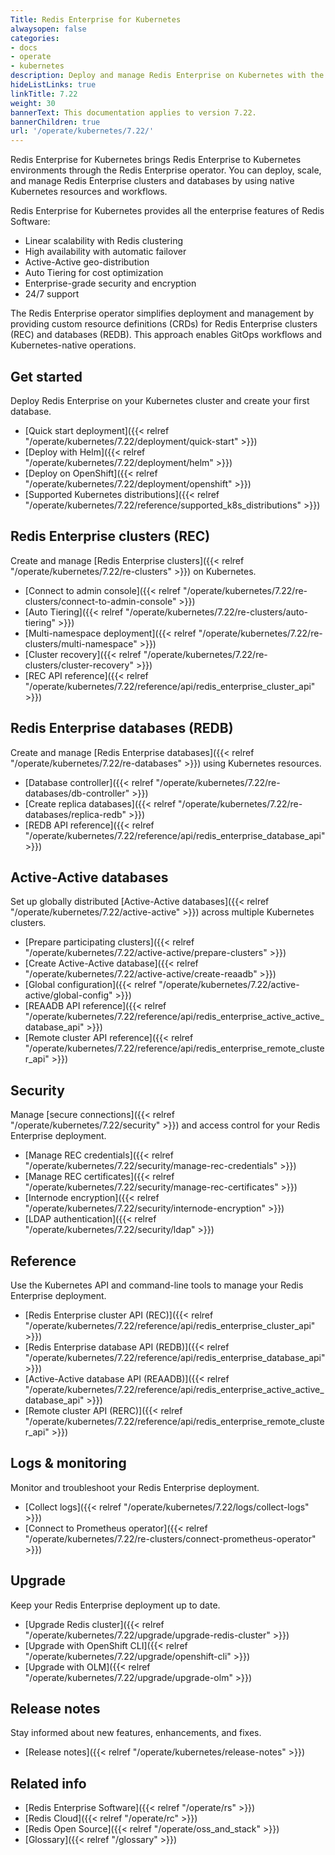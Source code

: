 ```yaml
---
Title: Redis Enterprise for Kubernetes
alwaysopen: false
categories:
- docs
- operate
- kubernetes
description: Deploy and manage Redis Enterprise on Kubernetes with the Redis Enterprise operator.
hideListLinks: true
linkTitle: 7.22
weight: 30
bannerText: This documentation applies to version 7.22.
bannerChildren: true
url: '/operate/kubernetes/7.22/'
---
```


Redis Enterprise for Kubernetes brings Redis Enterprise to Kubernetes environments through the Redis Enterprise operator. You can deploy, scale, and manage Redis Enterprise clusters and databases by using native Kubernetes resources and workflows.

Redis Enterprise for Kubernetes provides all the enterprise features of Redis Software:

- Linear scalability with Redis clustering
- High availability with automatic failover
- Active-Active geo-distribution
- Auto Tiering for cost optimization
- Enterprise-grade security and encryption
- 24/7 support

The Redis Enterprise operator simplifies deployment and management by providing custom resource definitions (CRDs) for Redis Enterprise clusters (REC) and databases (REDB). This approach enables GitOps workflows and Kubernetes-native operations.

## Get started

Deploy Redis Enterprise on your Kubernetes cluster and create your first database.

- [Quick start deployment]({{< relref "/operate/kubernetes/7.22/deployment/quick-start" >}})
- [Deploy with Helm]({{< relref "/operate/kubernetes/7.22/deployment/helm" >}})
- [Deploy on OpenShift]({{< relref "/operate/kubernetes/7.22/deployment/openshift" >}})
- [Supported Kubernetes distributions]({{< relref "/operate/kubernetes/7.22/reference/supported_k8s_distributions" >}})

## Redis Enterprise clusters (REC)

Create and manage [Redis Enterprise clusters]({{< relref "/operate/kubernetes/7.22/re-clusters" >}}) on Kubernetes.

- [Connect to admin console]({{< relref "/operate/kubernetes/7.22/re-clusters/connect-to-admin-console" >}})
- [Auto Tiering]({{< relref "/operate/kubernetes/7.22/re-clusters/auto-tiering" >}})
- [Multi-namespace deployment]({{< relref "/operate/kubernetes/7.22/re-clusters/multi-namespace" >}})
- [Cluster recovery]({{< relref "/operate/kubernetes/7.22/re-clusters/cluster-recovery" >}})
- [REC API reference]({{< relref "/operate/kubernetes/7.22/reference/api/redis_enterprise_cluster_api" >}})

## Redis Enterprise databases (REDB)

Create and manage [Redis Enterprise databases]({{< relref "/operate/kubernetes/7.22/re-databases" >}}) using Kubernetes resources.

- [Database controller]({{< relref "/operate/kubernetes/7.22/re-databases/db-controller" >}})
- [Create replica databases]({{< relref "/operate/kubernetes/7.22/re-databases/replica-redb" >}})
- [REDB API reference]({{< relref "/operate/kubernetes/7.22/reference/api/redis_enterprise_database_api" >}})

## Active-Active databases

Set up globally distributed [Active-Active databases]({{< relref "/operate/kubernetes/7.22/active-active" >}}) across multiple Kubernetes clusters.

- [Prepare participating clusters]({{< relref "/operate/kubernetes/7.22/active-active/prepare-clusters" >}})
- [Create Active-Active database]({{< relref "/operate/kubernetes/7.22/active-active/create-reaadb" >}})
- [Global configuration]({{< relref "/operate/kubernetes/7.22/active-active/global-config" >}})
- [REAADB API reference]({{< relref "/operate/kubernetes/7.22/reference/api/redis_enterprise_active_active_database_api" >}})
- [Remote cluster API reference]({{< relref "/operate/kubernetes/7.22/reference/api/redis_enterprise_remote_cluster_api" >}})

## Security

Manage [secure connections]({{< relref "/operate/kubernetes/7.22/security" >}}) and access control for your Redis Enterprise deployment.

- [Manage REC credentials]({{< relref "/operate/kubernetes/7.22/security/manage-rec-credentials" >}})
- [Manage REC certificates]({{< relref "/operate/kubernetes/7.22/security/manage-rec-certificates" >}})
- [Internode encryption]({{< relref "/operate/kubernetes/7.22/security/internode-encryption" >}})
- [LDAP authentication]({{< relref "/operate/kubernetes/7.22/security/ldap" >}})

## Reference

Use the Kubernetes API and command-line tools to manage your Redis Enterprise deployment.

- [Redis Enterprise cluster API (REC)]({{< relref "/operate/kubernetes/7.22/reference/api/redis_enterprise_cluster_api" >}})
- [Redis Enterprise database API (REDB)]({{< relref "/operate/kubernetes/7.22/reference/api/redis_enterprise_database_api" >}})
- [Active-Active database API (REAADB)]({{< relref "/operate/kubernetes/7.22/reference/api/redis_enterprise_active_active_database_api" >}})
- [Remote cluster API (RERC)]({{< relref "/operate/kubernetes/7.22/reference/api/redis_enterprise_remote_cluster_api" >}})

## Logs & monitoring

Monitor and troubleshoot your Redis Enterprise deployment.

- [Collect logs]({{< relref "/operate/kubernetes/7.22/logs/collect-logs" >}})
- [Connect to Prometheus operator]({{< relref "/operate/kubernetes/7.22/re-clusters/connect-prometheus-operator" >}})

## Upgrade

Keep your Redis Enterprise deployment up to date.

- [Upgrade Redis cluster]({{< relref "/operate/kubernetes/7.22/upgrade/upgrade-redis-cluster" >}})
- [Upgrade with OpenShift CLI]({{< relref "/operate/kubernetes/7.22/upgrade/openshift-cli" >}})
- [Upgrade with OLM]({{< relref "/operate/kubernetes/7.22/upgrade/upgrade-olm" >}})

## Release notes

Stay informed about new features, enhancements, and fixes.

- [Release notes]({{< relref "/operate/kubernetes/release-notes" >}})

## Related info

- [Redis Enterprise Software]({{< relref "/operate/rs" >}})
- [Redis Cloud]({{< relref "/operate/rc" >}})
- [Redis Open Source]({{< relref "/operate/oss_and_stack" >}})
- [Glossary]({{< relref "/glossary" >}})